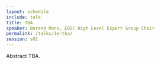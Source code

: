 ```yaml
---
layout: schedule
include: talk
title: TBA
speaker: Barend Mons, EOSC High Level Expert Group Chair
permalink: /talks/1e-tba/
session: s01
---
```


Abstract TBA.
